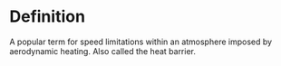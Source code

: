 # Definition

A popular term for speed limitations within an atmosphere imposed by
aerodynamic heating. Also called the heat barrier.
